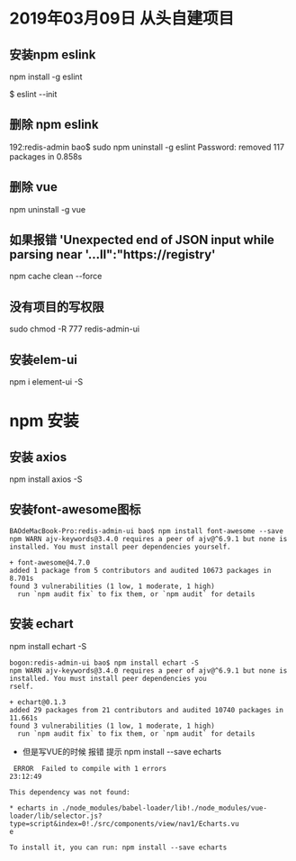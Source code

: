 # 2019年03月09日 从头自建项目
## 安装npm eslink
npm install -g eslint

$ eslint --init
## 删除 npm eslink
192:redis-admin bao$ sudo npm uninstall -g eslint
Password:
removed 117 packages in 0.858s

## 删除 vue
npm uninstall -g vue

## 如果报错 'Unexpected end of JSON input while parsing near '...ll":"https://registry'
 npm cache clean --force

## 没有项目的写权限
sudo chmod -R 777   redis-admin-ui

## 安装elem-ui
npm i element-ui -S

# npm 安装
## 安装 axios
npm install axios -S


## 安装font-awesome图标

``` shell
BAOdeMacBook-Pro:redis-admin-ui bao$ npm install font-awesome --save
npm WARN ajv-keywords@3.4.0 requires a peer of ajv@^6.9.1 but none is installed. You must install peer dependencies yourself.

+ font-awesome@4.7.0
added 1 package from 5 contributors and audited 10673 packages in 8.701s
found 3 vulnerabilities (1 low, 1 moderate, 1 high)
  run `npm audit fix` to fix them, or `npm audit` for details
```

## 安装 echart
npm install echart -S

``` shell
bogon:redis-admin-ui bao$ npm install echart -S
npm WARN ajv-keywords@3.4.0 requires a peer of ajv@^6.9.1 but none is installed. You must install peer dependencies you
rself.

+ echart@0.1.3
added 29 packages from 21 contributors and audited 10740 packages in 11.661s
found 3 vulnerabilities (1 low, 1 moderate, 1 high)
  run `npm audit fix` to fix them, or `npm audit` for details
```
- 但是写VUE的时候 报错 提示 npm install --save echarts 
```
 ERROR  Failed to compile with 1 errors                                                                                                 23:12:49

This dependency was not found:

* echarts in ./node_modules/babel-loader/lib!./node_modules/vue-loader/lib/selector.js?type=script&index=0!./src/components/view/nav1/Echarts.vu
e

To install it, you can run: npm install --save echarts 
```
